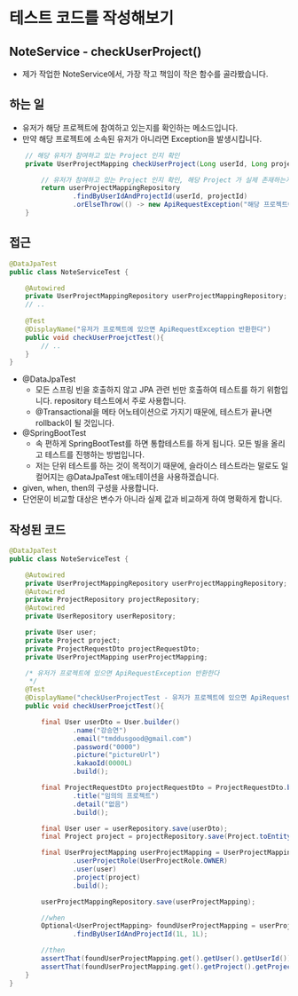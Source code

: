# 테스트 코드를 작성해보기
## NoteService - checkUserProject()
* 제가 작업한 NoteService에서, 가장 작고 책임이 작은 함수를 골라봤습니다.
## 하는 일
* 유저가 해당 프로젝트에 참여하고 있는지를 확인하는 메소드입니다.
* 만약 해당 프로젝트에 소속된 유저가 아니라면 Exception을 발생시킵니다.
~~~java
    // 해당 유저가 참여하고 있는 Project 인지 확인
    private UserProjectMapping checkUserProject(Long userId, Long projectId) {

        // 유저가 참여하고 있는 Project 인지 확인, 해당 Project 가 실제 존재하는지도 함께 확인 가능
        return userProjectMappingRepository
                .findByUserIdAndProjectId(userId, projectId)
                .orElseThrow(() -> new ApiRequestException("해당 프로젝트에 소속된 유저가 아닙니다."));
    }
~~~

## 접근
~~~java
@DataJpaTest
public class NoteServiceTest {

    @Autowired
    private UserProjectMappingRepository userProjectMappingRepository;
    // ..
    
    @Test
    @DisplayName("유저가 프로젝트에 있으면 ApiRequestException 반환한다")
    public void checkUserProejctTest(){
        // ..
    }
}
~~~
* @DataJpaTest
  - 모든 스프링 빈을 호출하지 않고 JPA 관련 빈만 호출하여 테스트를 하기 위함입니다. repository 테스트에서 주로 사용합니다.
  - @Transactional을 메타 어노테이션으로 가지기 때문에, 테스트가 끝나면 rollback이 될 것입니다.
* @SpringBootTest
  - 속 편하게 SpringBootTest를 하면 통합테스트를 하게 됩니다. 모든 빌을 올리고 테스트를 진행하는 방법입니다.
  - 저는 단위 테스트를 하는 것이 목적이기 때문에, 슬라이스 테스트라는 말로도 일컬어지는 @DataJpaTest 애노테이션을 사용하겠습니다.
* given, when, then의 구성을 사용합니다.
* 단언문이 비교할 대상은 변수가 아니라 실제 값과 비교하게 하여 명확하게 합니다.


## 작성된 코드
~~~java
@DataJpaTest
public class NoteServiceTest {

    @Autowired
    private UserProjectMappingRepository userProjectMappingRepository;
    @Autowired
    private ProjectRepository projectRepository;
    @Autowired
    private UserRepository userRepository;

    private User user;
    private Project project;
    private ProjectRequestDto projectRequestDto;
    private UserProjectMapping userProjectMapping;

    /* 유저가 프로젝트에 있으면 ApiRequestException 반환한다
     */
    @Test
    @DisplayName("checkUserProjectTest - 유저가 프로젝트에 있으면 ApiRequestException 반환한다")
    public void checkUserProejctTest(){

        final User userDto = User.builder()
                .name("강승연")
                .email("tmddusgood@gmail.com")
                .password("0000")
                .picture("pictureUrl")
                .kakaoId(0000L)
                .build();

        final ProjectRequestDto projectRequestDto = ProjectRequestDto.builder()
                .title("임의의 프로젝트")
                .detail("없음")
                .build();

        final User user = userRepository.save(userDto);
        final Project project = projectRepository.save(Project.toEntity(projectRequestDto));

        final UserProjectMapping userProjectMapping = UserProjectMapping.builder()
                .userProjectRole(UserProjectRole.OWNER)
                .user(user)
                .project(project)
                .build();

        userProjectMappingRepository.save(userProjectMapping);

        //when
        Optional<UserProjectMapping> foundUserProjectMapping = userProjectMappingRepository
                .findByUserIdAndProjectId(1L, 1L);

        //then
        assertThat(foundUserProjectMapping.get().getUser().getUserId()).isEqualTo(1L);
        assertThat(foundUserProjectMapping.get().getProject().getProjectId()).isEqualTo(1L);
    }
}
~~~